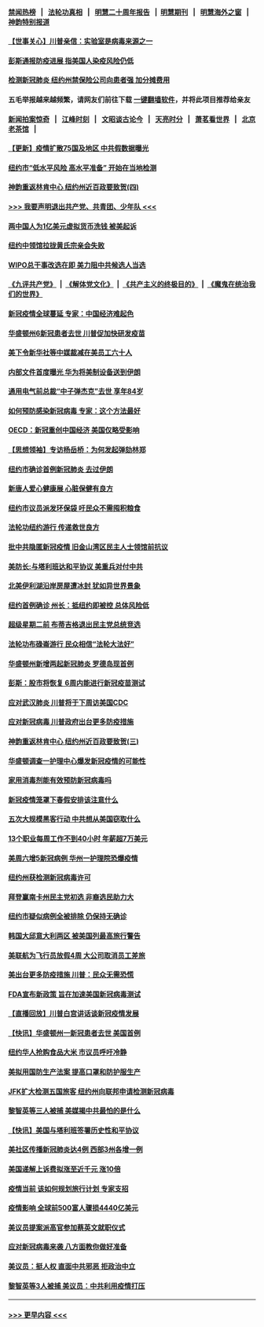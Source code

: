 #### [禁闻热榜](热点新闻.md?=0)  &nbsp;&nbsp;|&nbsp;&nbsp; [法轮功真相](https://github.com/gfw-breaker/truth/blob/master/README.md?=0) &nbsp;&nbsp;|&nbsp;&nbsp; [明慧二十周年报告](https://github.com/gfw-breaker/mh-reports/blob/master/README.md?=0) &nbsp;&nbsp;|&nbsp;&nbsp;[明慧期刊](https://github.com/gfw-breaker/mh-qikan) &nbsp;&nbsp;|&nbsp;&nbsp; [明慧海外之窗](https://github.com/gfw-breaker/mh-news/blob/master/README.md?=0) &nbsp;&nbsp;|&nbsp;&nbsp; [神韵特别报道](https://github.com/gfw-breaker/mh-news/blob/master/shenyun.md?=0)
#### [【世事关心】川普亲信：实验室是病毒来源之一](../pages/nsc412/n11910876.md?t=03031431) 
#### [彭斯通报防疫进展 指美国人染疫风险仍低](../pages/nsc412/n11910872.md?t=03031431) 
#### [检测新冠肺炎 纽约州禁保险公司向患者强 加分摊费用](../pages/nsc412/n11911167.md?t=03031431) 
#### 五毛举报越来越频繁，请网友们前往下载 [一键翻墙软件](https://github.com/gfw-breaker/ssr-accounts)，并将此项目推荐给亲友
#### [新闻拍案惊奇](https://github.com/gfw-breaker/banned-news/blob/master/pages/link4.md) &nbsp;&nbsp;|&nbsp;&nbsp; [江峰时刻](https://github.com/gfw-breaker/banned-news/blob/master/pages/link4.md) &nbsp;&nbsp;|&nbsp;&nbsp; [文昭谈古论今](https://github.com/gfw-breaker/banned-news/blob/master/pages/link4.md) &nbsp;&nbsp;|&nbsp;&nbsp; [天亮时分](https://github.com/gfw-breaker/banned-news/blob/master/pages/link4.md) &nbsp;&nbsp;|&nbsp;&nbsp; [萧茗看世界](https://github.com/gfw-breaker/banned-news/blob/master/pages/link4.md) &nbsp;&nbsp;|&nbsp;&nbsp; [北京老茶馆](https://github.com/gfw-breaker/banned-news/blob/master/pages/link4.md) &nbsp;&nbsp;|&nbsp;&nbsp; 
#### [【更新】疫情扩散75国及地区 中共假数据曝光](../pages/nsc412/n11890652.md?t=03031431) 
#### [纽约市“低水平风险 高水平准备” 开始在当地检测](../pages/nsc412/n11911154.md?t=03031431) 
#### [神韵重返林肯中心 纽约州近百政要致贺(四)](../pages/nsc412/n11908757.md?t=03031431) 
#### [>>> 我要声明退出共产党、共青团、少年队 <<<](https://github.com/begood0513/goodnews/blob/master/quit/letter.md) 
#### [两中国人为1亿美元虚拟货币洗钱 被美起诉](../pages/nsc412/n11910880.md?t=03031431) 
#### [纽约中领馆拉拢黄氏宗亲会失败](../pages/nsc412/n11910480.md?t=03031431) 
#### [WIPO总干事改选在即 美力阻中共候选人当选](../pages/nsc412/n11910464.md?t=03031431) 
#### [《九评共产党》](https://github.com/begood0513/9ping.md/blob/master/README.md) &nbsp;|&nbsp; [《解体党文化》](../../../../jtdwh.md/blob/master/README.md)  &nbsp;|&nbsp; [《共产主义的终极目的》](../../../../gczydzjmd.md/blob/master/README.md) &nbsp;|&nbsp; [《魔鬼在统治我们的世界》](../../../../mgztzwmdsj.md/blob/master/README.md) 
#### [新冠疫情全球蔓延 专家：中国经济难起色](../pages/nsc412/n11910439.md?t=03031431) 
#### [华盛顿州6新冠患者去世 川普促加快研发疫苗](../pages/nsc412/n11910399.md?t=03031431) 
#### [美下令新华社等中媒裁减在美员工六十人](../pages/nsc412/n11910256.md?t=03031431) 
#### [内部文件首度曝光 华为将美制设备送到伊朗](../pages/nsc412/n11910211.md?t=03031431) 
#### [通用电气前总裁“中子弹杰克”去世 享年84岁](../pages/nsc412/n11910095.md?t=03031431) 
#### [如何预防感染新冠病毒 专家：这个方法最好](../pages/nsc412/n11909928.md?t=03031431) 
#### [OECD：新冠重创中国经济 美国仅略受影响](../pages/nsc412/n11910023.md?t=03031431) 
#### [【思想领袖】专访杨岳桥：为何发起弹劾林郑](../pages/nsc412/n11810919.md?t=03031431) 
#### [纽约市确诊首例新冠肺炎  去过伊朗](../pages/nsc412/n11908737.md?t=03031431) 
#### [新唐人爱心健康展  心脏保健有良方](../pages/nsc412/n11908619.md?t=03031431) 
#### [纽约市议员派发环保袋  吁民众不需囤积粮食](../pages/nsc412/n11908742.md?t=03031431) 
#### [法轮功纽约游行 传递救世良方](../pages/nsc412/n11907831.md?t=03031431) 
#### [批中共隐匿新冠疫情  旧金山湾区民主人士领馆前抗议](../pages/nsc412/n11908761.md?t=03031431) 
#### [美防长:与塔利班达和平协议 美重兵对付中共](../pages/nsc412/n11908366.md?t=03031431) 
#### [北美伊利湖沿岸房屋遭冰封 犹如异世界景象](../pages/nsc412/n11908465.md?t=03031431) 
#### [纽约首例确诊 州长：抵纽约即被控 总体风险低](../pages/nsc412/n11908143.md?t=03031431) 
#### [超级星期二前 布蒂吉格退出民主党总统竞选](../pages/nsc412/n11908156.md?t=03031431) 
#### [法轮功布碌崙游行 民众相信“法轮大法好”](../pages/nsc412/n11907645.md?t=03031431) 
#### [华盛顿州新增两起新冠肺炎 罗德岛现首例](../pages/nsc412/n11907757.md?t=03031431) 
#### [彭斯：股市将恢复 6周内能进行新冠疫苗测试](../pages/nsc412/n11907550.md?t=03031431) 
#### [应对武汉肺炎 川普将于下周访美国CDC](../pages/nsc412/n11907493.md?t=03031431) 
#### [应对新冠病毒 川普政府出台更多防疫措施](../pages/nsc412/n11907354.md?t=03031431) 
#### [神韵重返林肯中心 纽约州近百政要致贺(三)](../pages/nsc412/n11904356.md?t=03031431) 
#### [华盛顿调查一护理中心爆发新冠疫情的可能性](../pages/nsc412/n11907230.md?t=03031431) 
#### [家用消毒剂能有效预防新冠病毒吗](../pages/nsc412/n11905553.md?t=03031431) 
#### [新冠疫情笼罩下春假安排该注意什么](../pages/nsc412/n11906890.md?t=03031431) 
#### [五次大规模黑客行动 中共想从美国窃取什么](../pages/nsc412/n11899124.md?t=03031431) 
#### [13个职业每周工作不到40小时 年薪超7万美元](../pages/nsc412/n11893686.md?t=03031431) 
#### [美周六增5新冠病例 华州一护理院恐爆疫情](../pages/nsc412/n11905823.md?t=03031431) 
#### [纽约州获检测新冠病毒许可](../pages/nsc412/n11906069.md?t=03031431) 
#### [拜登赢南卡州民主党初选 非裔选民助力大](../pages/nsc412/n11905930.md?t=03031431) 
#### [纽约市疑似病例全被排除 仍保持无确诊](../pages/nsc412/n11906039.md?t=03031431) 
#### [韩国大邱意大利两区 被美国列最高旅行警告](../pages/nsc412/n11905944.md?t=03031431) 
#### [美联航为飞行员放假4周 大公司取消员工差旅](../pages/nsc412/n11905894.md?t=03031431) 
#### [美出台更多防疫措施 川普：民众无需恐慌](../pages/nsc412/n11905747.md?t=03031431) 
#### [FDA宣布新政策 旨在加速美国新冠病毒测试](../pages/nsc412/n11905693.md?t=03031431) 
#### [【直播回放】川普白宫讲话谈新冠疫情发展](../pages/nsc412/n11905588.md?t=03031431) 
#### [【快讯】华盛顿州一新冠患者去世 美国首例](../pages/nsc412/n11905571.md?t=03031431) 
#### [纽约华人抢购食品大米 市议员呼吁冷静](../pages/nsc412/n11904453.md?t=03031431) 
#### [美拟用国防生产法案 提高口罩和防护服生产](../pages/nsc412/n11905517.md?t=03031431) 
#### [JFK扩大检测五国旅客 纽约州向联邦申请检测新冠病毒](../pages/nsc412/n11905491.md?t=03031431) 
#### [黎智英等三人被捕 美媒揭中共最怕的是什么](../pages/nsc412/n11905316.md?t=03031431) 
#### [【快讯】美国与塔利班签署历史性和平协议](../pages/nsc412/n11905172.md?t=03031431) 
#### [美社区传播新冠肺炎达4例 西部3州各增一例](../pages/nsc412/n11904070.md?t=03031431) 
#### [美国递解上诉费拟涨至近千元  涨10倍](../pages/nsc412/n11904466.md?t=03031431) 
#### [疫情当前 该如何规划旅行计划 专家支招](../pages/nsc412/n11903865.md?t=03031431) 
#### [疫情影响 全球前500富人骤损4440亿美元](../pages/nsc412/n11904283.md?t=03031431) 
#### [美议员提案派高官参加蔡英文就职仪式](../pages/nsc412/n11904166.md?t=03031431) 
#### [应对新冠病毒来袭 八方面教你做好准备](../pages/nsc412/n11903736.md?t=03031431) 
#### [美议员：挺人权 直面中共邪恶 拒政治中立](../pages/nsc412/n11903790.md?t=03031431) 
#### [黎智英等3人被捕 美议员：中共利用疫情打压](../pages/nsc412/n11903768.md?t=03031431) 

----
#### [ >>> 更早内容 <<< ](../indexes/nsc412-earlier.md)
